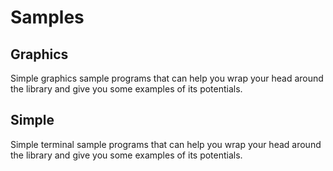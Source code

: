 # Samples

## Graphics
Simple graphics sample programs that can help you wrap your head around the library and give you some examples of its potentials.

## Simple
Simple terminal sample programs that can help you wrap your head around the library and give you some examples of its potentials.